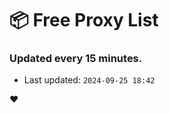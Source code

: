 # :package: Free Proxy List
### Updated every 15 minutes.

- Last updated: `2024-09-25 18:42`

:heart:
